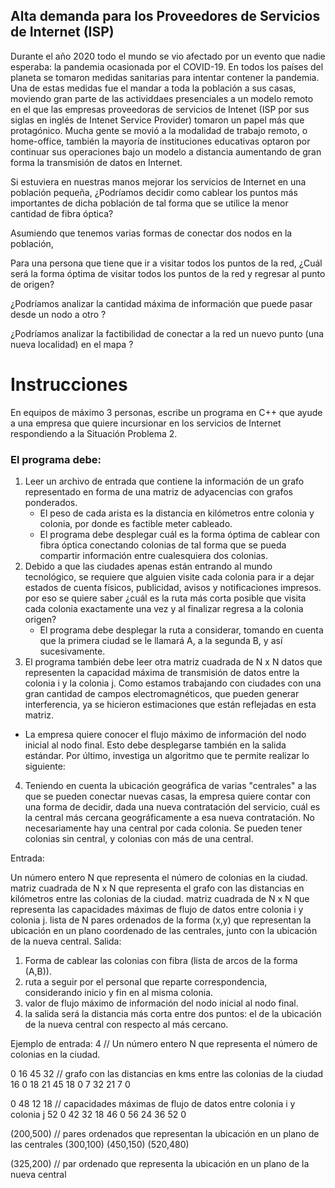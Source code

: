 ## Alta demanda para los Proveedores de Servicios de Internet (ISP) 

Durante el año 2020 todo el mundo se vio afectado por un evento que nadie esperaba: la pandemia ocasionada por el COVID-19. En todos los países del planeta se tomaron medidas sanitarias para intentar contener la pandemia. Una de estas medidas fue el mandar a toda la población a sus casas, moviendo gran parte de las actividdaes presenciales a un modelo remoto en el que las empresas proveedoras de servicios de Intenet (ISP por sus siglas en inglés de Intenet Service Provider) tomaron un papel más que protagónico. Mucha gente se movió a la modalidad de trabajo remoto, o home-office, también la mayoría de instituciones educativas optaron por continuar sus operaciones bajo un modelo a distancia aumentando de gran forma la transmisión de datos en Internet.

Si estuviera en nuestras manos mejorar los servicios de Internet en una población pequeña,
¿Podríamos decidir como cablear los puntos más importantes de dicha población de tal forma que se utilice la menor cantidad de fibra óptica?

Asumiendo que tenemos varias formas de conectar dos nodos en la población,

Para una persona que tiene que ir a visitar todos los puntos de la red, ¿Cuál será la forma óptima de visitar todos los puntos de la red y regresar al punto de origen?

¿Podríamos analizar la cantidad máxima de información que puede pasar desde un nodo a otro ?

¿Podríamos analizar la factibilidad de conectar a la red un nuevo punto (una nueva localidad) en el mapa ?

# Instrucciones

En equipos de máximo 3 personas, escribe un programa en C++ que ayude a una empresa que quiere incursionar en los servicios de Internet respondiendo a la Situación Problema 2.

### El programa debe:

1. Leer un archivo de entrada que contiene la información de un grafo representado en forma de una matriz de adyacencias con grafos ponderados.
    - El peso de cada arista es la distancia en kilómetros entre colonia y colonia, por donde es factible meter cableado.
    - El programa debe desplegar cuál es la forma óptima de cablear con fibra óptica conectando colonias de tal forma que se pueda compartir información entre cualesquiera dos colonias.
2. Debido a que las ciudades apenas están entrando al mundo tecnológico, se requiere que alguien visite cada colonia para ir a dejar estados de cuenta físicos, publicidad, avisos y notificaciones impresos. por eso se quiere saber ¿cuál es la ruta más corta posible que visita cada colonia exactamente una vez y al finalizar regresa a la colonia origen?
    - El programa debe desplegar la ruta a considerar, tomando en cuenta que la primera ciudad se le llamará A, a la segunda B, y así sucesivamente.
3. El programa también debe leer otra matriz cuadrada de N x N datos que representen la capacidad máxima de transmisión de datos entre la colonia i y la colonia j. Como estamos trabajando con ciudades con una gran cantidad de campos electromagnéticos, que pueden generar interferencia, ya se hicieron estimaciones que están reflejadas en esta matriz.
- La empresa quiere conocer el flujo máximo de información del nodo inicial al nodo final. Esto debe desplegarse también en la salida estándar.
Por último, investiga un algoritmo que te permite realizar lo siguiente:

4. Teniendo en cuenta la ubicación geográfica de varias "centrales" a las que se pueden conectar nuevas casas, la empresa quiere contar con una forma de decidir, dada una nueva contratación del servicio, cuál es la central más cercana geográficamente a esa nueva contratación. No necesariamente hay una central por cada colonia. Se pueden tener colonias sin central, y colonias con más de una central.

Entrada:

Un número entero N que representa el número de colonias en la ciudad.
matriz cuadrada de N x N que representa el grafo con las distancias en kilómetros entre las colonias de la ciudad.
matriz cuadrada de N x N que representa las capacidades máximas de flujo de datos entre colonia i y colonia j.
lista de N pares ordenados de la forma (x,y) que representan la ubicación en un plano coordenado de las centrales, junto con la ubicación de la nueva central.
Salida:
1. Forma de cablear las colonias con fibra (lista de arcos de la forma (A,B)).
2. ruta a seguir por el personal que reparte correspondencia, considerando inicio y fin en al misma colonia.
3. valor de flujo máximo de información del nodo inicial al nodo final.
4. la salida será la distancia más corta entre dos puntos: el de la ubicación de la nueva central con respecto al más cercano.



Ejemplo de entrada:
4                      // Un número entero N que representa el número de colonias en la ciudad.

 0 16 45 32    // grafo con las distancias en kms entre las colonias de la ciudad
16  0 18 21
45 18  0  7
32 21  7  0

 0 48  12  18   // capacidades máximas de flujo de datos entre colonia i y colonia j
52  0 42 32
18 46  0 56
24 36 52  0

(200,500)       // pares ordenados que representan la ubicación en un plano de las centrales
(300,100)
(450,150)
(520,480)

(325,200)       // par ordenado que representa la ubicación en un plano de la nueva central